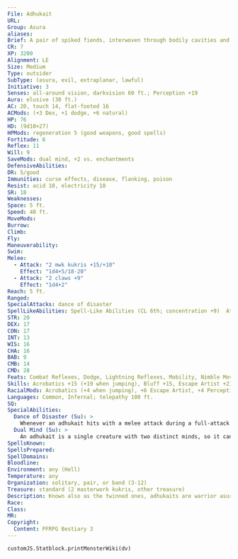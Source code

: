 ```yaml
---
File: Adhukait
URL: 
Group: Asura
aliases: 
Brief: A pair of spiked fiends, interwoven through bodily cavities and impaling limbs, spin in a dance with their twin curved knives.
CR: 7
XP: 3200
Alignment: LE
Size: Medium
Type: outsider
SubType: (asura, evil, extraplanar, lawful)
Initiative: 3
Senses: all-around vision, darkvision 60 ft.; Perception +19
Aura: elusive (30 ft.)
AC: 20, touch 14, flat-footed 16
ACMods: (+3 Dex, +1 dodge, +6 natural)
HP: 76
HD: (9d10+27)
HPMods: regeneration 5 (good weapons, good spells)
Fortitude: 6
Reflex: 11
Will: 9
SaveMods: dual mind, +2 vs. enchantments
DefensiveAbilities: 
DR: 5/good
Immunities: curse effects, disease, flanking, poison
Resist: acid 10, electricity 10
SR: 18
Weaknesses: 
Space: 5 ft.
Speed: 40 ft.
MoveMods: 
Burrow: 
Climb: 
Fly: 
Maneuverability: 
Swim: 
Melee: 
  - Attack: "2 mwk kukris +15/+10"
    Effect: "1d4+5/18-20"
  - Attack: "2 claws +9"
    Effect: "1d4+2"
Reach: 5 ft.
Ranged: 
SpecialAttacks: dance of disaster
SpellLikeAbilities: Spell-Like Abilities (CL 6th; concentration +9)  At Will- feather fall, greater teleport (self plus 50 lbs. of objects only), spider climb  3/day-blink, blur, mirror image, spike growth  1/day-summon (level 4, 1 adhukait 35%)
STR: 20
DEX: 17
CON: 17
INT: 13
WIS: 16
CHA: 16
BAB: 9
CMB: 14
CMD: 28
Feats: Combat Reflexes, Dodge, Lightning Reflexes, Mobility, Nimble Moves
Skills: Acrobatics +15 (+19 when jumping), Bluff +15, Escape Artist +21, Intimidate +11, Knowledge (planes) +9, Perception +19, Perform (dance) +14, Stealth +15
RacialMods: Acrobatics (+4 when jumping), +6 Escape Artist, +4 Perception
Languages: Common, Infernal; telepathy 100 ft.
SQ: 
SpecialAbilities:
  Dance of Disaster (Su): >
    Whenever an adhukait hits with a melee attack during a full-attack action, it can move 10 feet before making its next attack. The adhukait's normal speed does not limit this movement-it can move 10 feet after any successful hit among its four attacks, as long as it has another attack to make.
  Dual Mind (Su): >
    An adhukait is a single creature with two distinct minds, so it can attempt two saving throws against mind-affecting effects. If either saving throw succeeds, the mind-affecting effect fails to affect the adhukait.
SpellsKnown: 
SpellsPrepared: 
SpellDomains: 
Bloodline: 
Environment: any (Hell)
Temperature: any
Organization: solitary, pair, or band (3-12)
Treasure: standard (2 masterwork kukris, other treasure)
Description: Known also as the twinned ones, adhukaits are warrior asuras, specialized at quick raids designed for theft, assassination, or kidnapping. An adhukait is adept at infiltration and escape. In killing, the fiend is brutally efficient unless it wishes to prolong pain to demoralize or enrage its enemies.  Although an adhukait appears to be two connected creatures, it is one entity with two minds. The creature's personality and purpose is as unified as its bizarre form. An adhukait is 6 feet tall. It weighs 330 pounds.  Adhukaits prefer desolate spots as lairs, especially those that recall past terror or sorrow. In such dens, they keep trophies from their engagements as focuses for meditation and objects of study. Adhukaits also keep treasures stolen from temples and holy places. While at rest, adhukaits remain near any ill-gotten items to ensure no meddling magician can locate the lost objects.  Legend holds that the first adhukaits emerged from the shattered remains of two godlike brigands. These burglars, their names long since lost to history, attempted to raid a celestial hall. The resident deity and his or her servants slew the thieves, crushed their bodies together into one, and hurled their remains to the earth. As their crumbling, entwined bodies struck the world, they caused terrible earthquakes and tsunamis that slew thousands of innocents-including many worshipers of the headstrong deity who accidentally caused the devastation. The first adhukaits grew from the shattered, mingled remains of these brigands, rising from the blasted crater to serve the asuras as elite soldiers.
Race: 
Class: 
MR: 
Copyright:
  Content: PFRPG Bestiary 3
---
```

```dataviewjs
customJS.Statblock.printMonsterWiki(dv)
```
